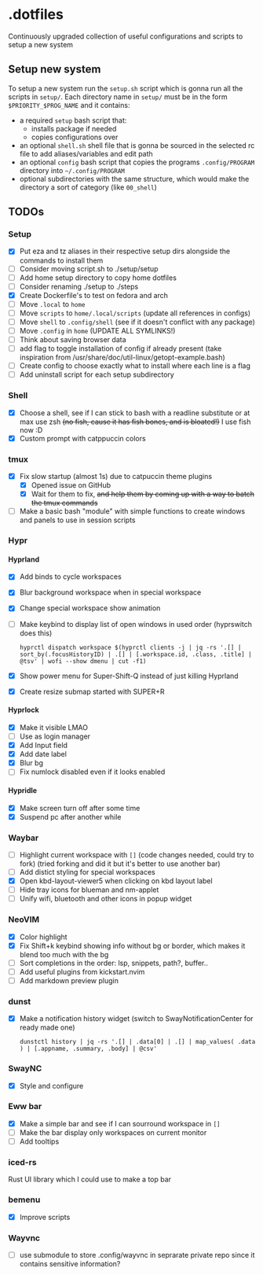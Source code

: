 # .dotfiles

Continuously upgraded collection of useful configurations and scripts to setup a new system

## Setup new system

To setup a new system run the `setup.sh` script which is gonna run all the scripts in `setup/`.
Each directory name in `setup/` must be in the form `$PRIORITY_$PROG_NAME` and it contains:

- a required `setup` bash script that:
  - installs package if needed
  - copies configurations over
- an optional `shell.sh` shell file that is gonna be sourced in the selected rc file to add aliases/variables and edit path
- an optional `config` bash script that copies the programs `.config/PROGRAM` directory into `~/.config/PROGRAM`
- optional subdirectories with the same structure, which would make the directory a sort of category (like `00_shell`)

## TODOs

### Setup

- [x] Put eza and tz aliases in their respective setup dirs
    alongside the commands to install them
- [ ] Consider moving script.sh to ./setup/setup
- [ ] Add home setup directory to copy home dotfiles
- [ ] Consider renaming ./setup to ./steps
- [x] Create Dockerfile's to test on fedora and arch
- [ ] Move `.local` to `home`
- [ ] Move `scripts` to `home/.local/scripts` (update all references in configs)
- [ ] Move `shell` to `.config/shell` (see if it doesn't conflict with any package)
- [ ] Move `.config` in `home` (UPDATE ALL SYMLINKS!)
- [ ] Think about saving browser data
- [ ] add flag to toggle installation of config if already present (take inspiration from /usr/share/doc/util-linux/getopt-example.bash)
- [ ] Create config to choose exactly what to install where each line is a flag
- [ ] Add uninstall script for each setup subdirectory

### Shell

- [x] Choose a shell, see if I can stick to bash with a readline substitute or at max use zsh ~~(no fish, cause it has fish bones, and is bloated!)~~ I use fish now :D
- [x] Custom prompt with catppuccin colors

### tmux

- [x] Fix slow startup (almost 1s) due to catpuccin theme plugins
  - [x] Opened issue on GitHub
  - [x] Wait for them to fix, ~~and help them by coming up with a way to batch the tmux commands~~
- [ ] Make a basic bash "module" with simple functions to create windows and panels to use in session scripts

### Hypr

#### Hyprland

- [x] Add binds to cycle workspaces
- [x] Blur background workspace when in special workspace
- [x] Change special workspace show animation
- [ ] Make keybind to display list of open windows in used order (hyprswitch does this)

    ```shell
    hyprctl dispatch workspace $(hyprctl clients -j | jq -rs '.[] | sort_by(.focusHistoryID) | .[] | [.workspace.id, .class, .title] | @tsv' | wofi --show dmenu | cut -f1)
    ```

- [x] Show power menu for Super-Shift-Q instead of just killing Hyprland
- [x] Create resize submap started with SUPER+R

#### Hyprlock

- [x] Make it visible LMAO
- [ ] Use as login manager
- [x] Add Input field
- [x] Add date label
- [x] Blur bg
- [ ] Fix numlock disabled even if it looks enabled

#### Hypridle

- [x] Make screen turn off after some time
- [x] Suspend pc after another while

### Waybar

- [ ] Highlight current workspace with `[]` (code changes needed, could try to fork)
        (tried forking and did it but it's better to use another bar)
- [ ] Add distict styling for special workspaces
- [x] Open kbd-layout-viewer5 when clicking on kbd layout label
- [ ] Hide tray icons for blueman and nm-applet
- [ ] Unify wifi, bluetooth and other icons in popup widget

### NeoVIM

- [x] Color highlight [](https://github.com/brenoprata10/nvim-highlight-colors)
- [x] Fix Shift+k keybind showing info without bg or border, which makes it blend too much with the bg
- [ ] Sort completions in the order: lsp, snippets, path?, buffer.. [](https://www.reddit.com/r/neovim/comments/u3c3kw/how_do_you_sorting_cmp_completions_items/)
- [ ] Add useful plugins from kickstart.nvim [](https://github.com/nvim-lua/kickstart.nvim/blob/master/init.lua)
- [ ] Add markdown preview plugin

### dunst

- [x] Make a notification history widget (switch to SwayNotificationCenter for ready made one)

    ```
    dunstctl history | jq -rs '.[] | .data[0] | .[] | map_values( .data ) | [.appname, .summary, .body] | @csv'
    ```

### SwayNC

- [x] Style and configure

### Eww bar

- [x] Make a simple bar and see if I can sourround workspace in `[]`
- [ ] Make the bar display only workspaces on current monitor
- [ ] Add tooltips

### iced-rs

Rust UI library which I could use to make a top bar

### bemenu

- [x] Improve scripts

### Wayvnc

- [ ] use submodule to store .config/wayvnc in seprarate private repo since it contains sensitive information?
